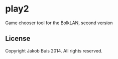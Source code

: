 play2
=====

Game chooser tool for the BolkLAN, second version

## License
Copyright Jakob Buis 2014. All rights reserved.
